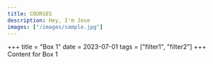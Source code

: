```yaml
---
title: COURSES
description: Hey, I'm Jose
images: ["/images/sample.jpg"]
---
```

+++
title = "Box 1"
date = 2023-07-01
tags = ["filter1", "filter2"]
+++
Content for Box 1
